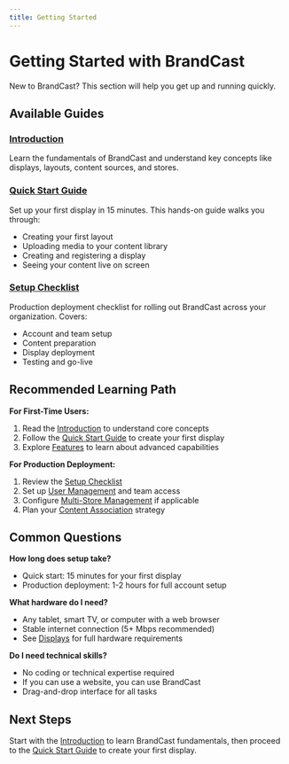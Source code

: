 ```yaml
---
title: Getting Started
---
```


# Getting Started with BrandCast

New to BrandCast? This section will help you get up and running quickly.

## Available Guides

### [Introduction](./introduction.md)
Learn the fundamentals of BrandCast and understand key concepts like displays, layouts, content sources, and stores.

### [Quick Start Guide](./quick-start.md)
Set up your first display in 15 minutes. This hands-on guide walks you through:
- Creating your first layout
- Uploading media to your content library
- Creating and registering a display
- Seeing your content live on screen

### [Setup Checklist](./setup-checklist.md)
Production deployment checklist for rolling out BrandCast across your organization. Covers:
- Account and team setup
- Content preparation
- Display deployment
- Testing and go-live

## Recommended Learning Path

**For First-Time Users:**
1. Read the [Introduction](./introduction.md) to understand core concepts
2. Follow the [Quick Start Guide](./quick-start.md) to create your first display
3. Explore [Features](../features/layouts.md) to learn about advanced capabilities

**For Production Deployment:**
1. Review the [Setup Checklist](./setup-checklist.md)
2. Set up [User Management](../workflows/user-management.md) and team access
3. Configure [Multi-Store Management](../workflows/multi-store-management.md) if applicable
4. Plan your [Content Association](../workflows/content-association.md) strategy

## Common Questions

**How long does setup take?**
- Quick start: 15 minutes for your first display
- Production deployment: 1-2 hours for full account setup

**What hardware do I need?**
- Any tablet, smart TV, or computer with a web browser
- Stable internet connection (5+ Mbps recommended)
- See [Displays](../features/displays.md) for full hardware requirements

**Do I need technical skills?**
- No coding or technical expertise required
- If you can use a website, you can use BrandCast
- Drag-and-drop interface for all tasks

## Next Steps

Start with the [Introduction](./introduction.md) to learn BrandCast fundamentals, then proceed to the [Quick Start Guide](./quick-start.md) to create your first display.
